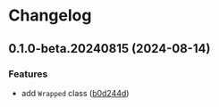 # Changelog

## 0.1.0-beta.20240815 (2024-08-14)


### Features

* add `Wrapped` class ([b0d244d](https://github.com/MuXiu1997/let-alse/commit/b0d244df94250c2ff5a145ff238624eb7a1afbf7))
